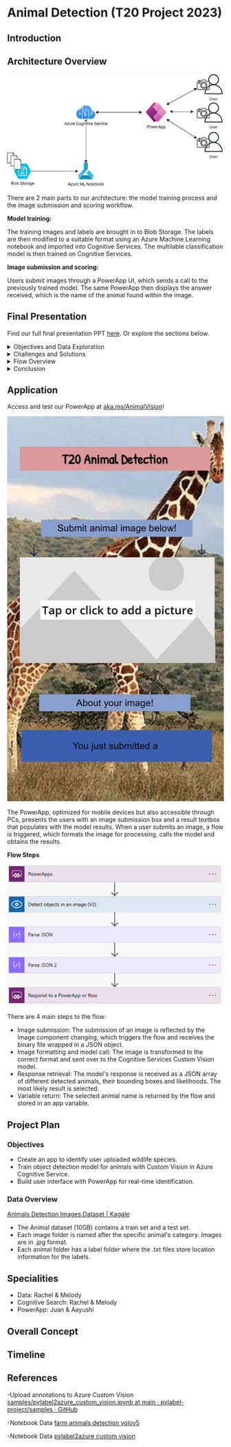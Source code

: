 # Animal Detection (T20 Project 2023)

## Introduction

## Architecture Overview
 ![image](Images/Architecture.jpg)  

   

There are 2 main parts to our architecture: the model training process and the image submission and scoring workflow. 

**Model training:**    

The training images and labels are brought in to Blob Storage. The labels are then modified to a suitable format using an Azure Machine Learning notebook and imported into Cognitive Services. The multilable classification model is then trained on Cognitive Services. 

**Image submission and scoring:**  

Users submit images through a PowerApp UI, which sends a call to the previously trained model. The same PowerApp then displays the answer received, which is the name of the animal found within the image. 

## Final Presentation

Find our full final presentation PPT [here](https://microsoft-my.sharepoint.com/:p:/p/aayushimehta/IQGK-2yNJfliR4pt6TAdf-OmAapqmytEqZkPyOEI2KyBdZ4). Or explore the sections below.
<details>
 <summary>Objectives and Data Exploration</summary>
 <img src="https://github.com/raccchel/T20_2023Spring/blob/main/Images/Slides/Slide3.JPG" name="image-name">
 <img src="https://github.com/raccchel/T20_2023Spring/blob/main/Images/Slides/Slide4.JPG" name="image-name">
 <img src="https://github.com/raccchel/T20_2023Spring/blob/main/Images/Slides/Slide5.JPG" name="image-name">
</details>

<details>
 <summary>Challenges and Solutions</summary>
 <ul>
  <li>
<details>
 <summary>Data</summary>
 <img src="https://github.com/raccchel/T20_2023Spring/blob/main/Images/Slides/Slide8.JPG" name="image-name">
 <img src="https://github.com/raccchel/T20_2023Spring/blob/main/Images/Slides/Slide9.JPG" name="image-name">
</details>
  </li>
  <li>
 <details>
  <summary>AI/Cognitive Service</summary>
  <img src="https://github.com/raccchel/T20_2023Spring/blob/main/Images/Slides/Slide10.JPG" name="image-name">
  <img src="https://github.com/raccchel/T20_2023Spring/blob/main/Images/Slides/Slide11.JPG" name="image-name">
  <img src="https://github.com/raccchel/T20_2023Spring/blob/main/Images/Slides/Slide12.JPG" name="image-name">
 </details>
  </li>
  <li>
 <details>
  <summary>PowerApps/Flow</summary>
  <img src="https://github.com/raccchel/T20_2023Spring/blob/main/Images/Slides/Slide13.JPG" name="image-name">
 </details>
  </li>
 </ul>
</details>

<details>
 <summary>Flow Overview</summary>
 <img src="https://github.com/raccchel/T20_2023Spring/blob/main/Images/Slides/Slide15.JPG" name="image-name">
</details>

<details>
 <summary>Conclusion</summary>
 <img src="https://github.com/raccchel/T20_2023Spring/blob/main/Images/Slides/Slide17.JPG" name="image-name">
 <img src="https://github.com/raccchel/T20_2023Spring/blob/main/Images/Slides/Slide18.JPG" name="image-name">
</details>



## Application
Access and test our PowerApp at [aka.ms/AnimalVision](https://aka.ms/AnimalVision)!


 ![image](Images/HomeScreen.png)  

 The PowerApp, optimized for mobile devices but also accessible through PCs, presents the users with an image submission box and a result textbox that populates with the model results. When a user submits an image, a flow is triggered, which formats the image for processing, calls the model and obtains the results.  

 **Flow Steps**
 
 ![image](Images/Flow.png)  
 
There are 4 main steps to the flow:
* Image submission: The submission of an image is reflected by the Image component changing, which triggers the flow and receives the binary file wrapped in a JSON object.
* Image formatting and model call: The image is transformed to the correct format and sent over to the Cognitive Services Custom Vision model.
* Response retrieval: The model's response is received as a JSON array of different detected animals, their bounding boxes and likelihoods. The most likely result is selected.
* Variable return: The selected animal name is returned by the flow and stored in an app variable.




## Project Plan
### Objectives
- Create an app to identify user uploaded wildlife species.
- Train object detection model for animals with Custom Vision in Azure Cognitive Service.
- Build user interface with PowerApp for real-time identification.

### Data Overview
[Animals Detection Images Dataset | Kaggle](https://www.kaggle.com/datasets/antoreepjana/animals-detection-images-dataset)

- The Animal dataset (10GB) contains a train set and a test set. 
- Each image folder is named after the specific animal's category. Images are in .jpg format. 
- Each animal folder has a label folder where the .txt files store location information for the labels.


## Specialities
- Data: Rachel & Melody
- Cognitive Search: Rachel & Melody
- PowerApp: Juan & Aayushi

## Overall Concept

## Timeline

## References
-Upload annotations to Azure Custom Vision [samples/pylabel2azure_custom_vision.ipynb at main · pylabel-project/samples · GitHub](https://github.com/raccchel/T20_2023Spring/assets/97638746/42bc0f10-5c08-4c5c-8f32-782896f910a9)

-Notebook Data [farm animals detection yolov5](https://www.kaggle.com/code/majdikarim/farm-animals-detection-yolov5)

-Notebook Data [pylabel2azure custom vision](https://github.com/pylabel-project/samples/blob/main/pylabel2azure_custom_vision.ipynb)




